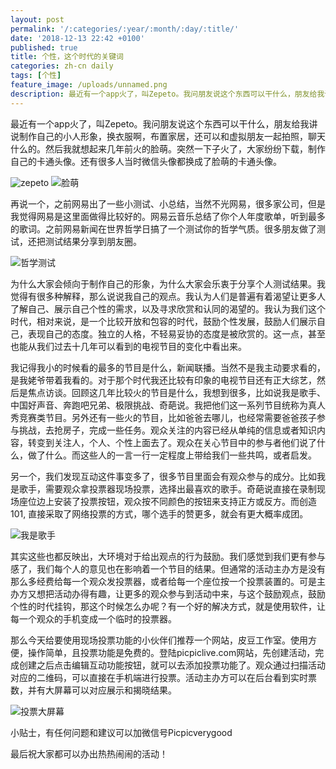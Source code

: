 ```yaml
---
layout: post
permalink: '/:categories/:year/:month/:day/:title/'
date: '2018-12-13 22:42 +0100'
published: true
title: 个性，这个时代的关键词
categories: zh-cn daily
tags: [个性]
feature_image: /uploads/unnamed.png
description: 最近有一个app火了，叫Zepeto。我问朋友说这个东西可以干什么，朋友给我讲说制作自己的小人形象，换衣服啊，布置家居，还可以和虚拟朋友一起拍照，聊天什么的
---
```

最近有一个app火了，叫Zepeto。我问朋友说这个东西可以干什么，朋友给我讲说制作自己的小人形象，换衣服啊，布置家居，还可以和虚拟朋友一起拍照，聊天什么的。然后我就想起来几年前火的脸萌。突然一下子火了，大家纷纷下载，制作自己的卡通头像。还有很多人当时微信头像都换成了脸萌的卡通头像。

![zepeto]({{site.baseurl}}/uploads/unnamed.png)
![脸萌]({{site.baseurl}}/uploads/20140610085747766.png)

再说一个，之前网易出了一些小测试、小总结，当然不光网易，很多家公司，但是我觉得网易是这里面做得比较好的。网易云音乐总结了你个人年度歌单，听到最多的歌词。之前网易新闻在世界哲学日搞了一个测试你的哲学气质。很多朋友做了测试，还把测试结果分享到朋友圈。

![哲学测试]({{site.baseurl}}/uploads/images.jpeg)

为什么大家会倾向于制作自己的形象，为什么大家会乐衷于分享个人测试结果。我觉得有很多种解释，那么说说我自己的观点。我认为人们是普遍有着渴望让更多人了解自己、展示自己个性的需求，以及寻求欣赏和认同的渴望的。我认为我们这个时代，相对来说，是一个比较开放和包容的时代，鼓励个性发展，鼓励人们展示自己，表现自己的态度。独立的人格，不轻易妥协的态度是被欣赏的。这一点，甚至也能从我们过去十几年可以看到的电视节目的变化中看出来。

我记得我小的时候看的最多的节目是什么，新闻联播。当然不是我主动要求看的，是我姥爷带着我看的。对于那个时代我还比较有印象的电视节目还有正大综艺，然后是焦点访谈。回顾这几年比较火的节目是什么，我想到很多，比如说我是歌手、中国好声音、奔跑吧兄弟、极限挑战、奇葩说。我把他们这一系列节目统称为真人秀竞赛类节目。另外还有一些火的节目，比如爸爸去哪儿，也经常需要爸爸孩子参与挑战，去抢房子，完成一些任务。观众关注的内容已经从单纯的信息或者知识内容，转变到关注人，个人、个性上面去了。观众在关心节目中的参与者他们说了什么，做了什么。而这些人的一言一行一定程度上带给我们一些共鸣，或者启发。

另一个，我们发现互动这件事变多了，很多节目里面会有观众参与的成分。比如我是歌手，需要观众拿投票器现场投票，选择出最喜欢的歌手。奇葩说直接在录制现场座位边上安装了投票按钮，观众按不同颜色的按钮来支持正方或反方。而创造101, 直接采取了网络投票的方式，哪个选手的赞更多，就会有更大概率成团。

![我是歌手]({{site.baseurl}}/uploads/24572562726_28df97a0bc_b.jpg)

其实这些也都反映出，大环境对于给出观点的行为鼓励。我们感觉到我们更有参与感了，我们每个人的意见也在影响着一个节目的结果。但通常的活动主办方是没有那么多经费给每一个观众发投票器，或者给每一个座位按一个投票装置的。可是主办方又想把活动办得有趣，让更多的观众参与到活动中来，与这个鼓励观点，鼓励个性的时代挂钩，那这个时候怎么办呢？有一个好的解决方式，就是使用软件，让每一个观众的手机变成一个临时的投票器。

那么今天给要使用现场投票功能的小伙伴们推荐一个网站，皮豆工作室。使用方便，操作简单，且投票功能是免费的。登陆picpiclive.com网站，先创建活动，完成创建之后点击编辑互动功能按钮，就可以去添加投票功能了。观众通过扫描活动对应的二维码，可以直接在手机端进行投票。活动主办方可以在后台看到实时票数，并有大屏幕可以对应展示和揭晓结果。

![投票大屏幕]({{site.baseurl}}/uploads/Vote_Screen_CN@0.45x.54238d5d13b91352bafa664499c1e0d2.bltast.png)

小贴士，有任何问题和建议可以加微信号Picpicverygood

最后祝大家都可以办出热热闹闹的活动！

